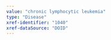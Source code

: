 ```yaml
---
value: "chronic lymphocytic leukemia"
type: "Disease"
xref-identifier: "1040"
xref-dataSource: "DOID"
---
```

